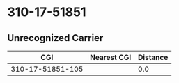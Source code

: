 # 310-17-51851
## Unrecognized Carrier


| CGI | Nearest CGI | Distance |
|-----|-------------|----------|
| 310-17-51851-105 |  | 0.0 |
